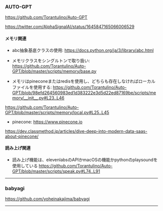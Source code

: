 ### AUTO-GPT

https://github.com/Torantulino/Auto-GPT

https://twitter.com/AlphaSignalAI/status/1645847165066006529

#### メモリ関連

- abc抽象基底クラスの使用: 
https://docs.python.org/ja/3/library/abc.html

- メモリクラスをシングルトンで取り扱い: 
https://github.com/Torantulino/Auto-GPT/blob/master/scripts/memory/base.py

- メモリはpineconeまたはredisを使用し、どちらも存在しなければローカルファイルを使用する: 
https://github.com/Torantulino/Auto-GPT/blob/98efd264560983ed1d383222e3d5d22ed87169be/scripts/memory/__init__.py#L23..L46

https://github.com/Torantulino/Auto-GPT/blob/master/scripts/memory/local.py#L25..L45

- pinecone: 
https://www.pinecone.io

https://dev.classmethod.jp/articles/dive-deep-into-modern-data-saas-about-pinecone/

#### 読み上げ関連

- 読み上げ機能は、elevenlabsのAPIかmacOSの機能かpythonのplaysoundを使用している
https://github.com/Torantulino/Auto-GPT/blob/master/scripts/speak.py#L74..L91

----
### babyagi

https://github.com/yoheinakajima/babyagi

----

